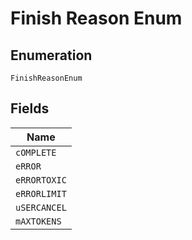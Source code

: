 
# Finish Reason Enum

## Enumeration

`FinishReasonEnum`

## Fields

| Name |
|  --- |
| `cOMPLETE` |
| `eRROR` |
| `eRRORTOXIC` |
| `eRRORLIMIT` |
| `uSERCANCEL` |
| `mAXTOKENS` |

